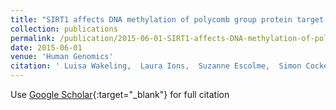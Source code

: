 ```yaml
---
title: "SIRT1 affects DNA methylation of polycomb group protein target genes, a hotspot of the epigenetic shift observed in ageing"
collection: publications
permalink: /publication/2015-06-01-SIRT1-affects-DNA-methylation-of-polycomb-group-protein-target-genes-a-hotspot-of-the-epigenetic-shift-observed-in-ageing
date: 2015-06-01
venue: 'Human Genomics'
citation: ' Luisa Wakeling,  Laura Ions,  Suzanne Escolme,  Simon Cockell,  Tianhong Su,  Madhurima Dey,  Emily Hampton,  Gail Jenkins,  Linda Wainwright,  Jill McKay,  Dianne Ford, &quot;SIRT1 affects DNA methylation of polycomb group protein target genes, a hotspot of the epigenetic shift observed in ageing.&quot; Human Genomics, 2015.'
---
```

Use [Google Scholar](https://scholar.google.com/scholar?q=SIRT1+affects+DNA+methylation+of+polycomb+group+protein+target+genes,+a+hotspot+of+the+epigenetic+shift+observed+in+ageing){:target="_blank"} for full citation